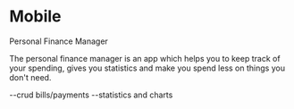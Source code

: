 # Mobile

Personal Finance Manager

The personal finance manager is an app which helps you to keep track of your spending, gives you statistics and make you spend less on things you don't need.

--crud bills/payments
--statistics and charts
